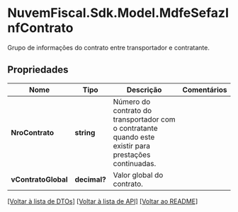 # NuvemFiscal.Sdk.Model.MdfeSefazInfContrato
Grupo de informações do contrato entre transportador e contratante.

## Propriedades

Nome | Tipo | Descrição | Comentários
------------ | ------------- | ------------- | -------------
**NroContrato** | **string** | Número do contrato do transportador com o contratante quando este existir para prestações continuadas. | 
**vContratoGlobal** | **decimal?** | Valor global do contrato. | 

[[Voltar à lista de DTOs]](../README.md#documentation-for-models) [[Voltar à lista de API]](../README.md#documentation-for-api-endpoints) [[Voltar ao README]](../README.md)

